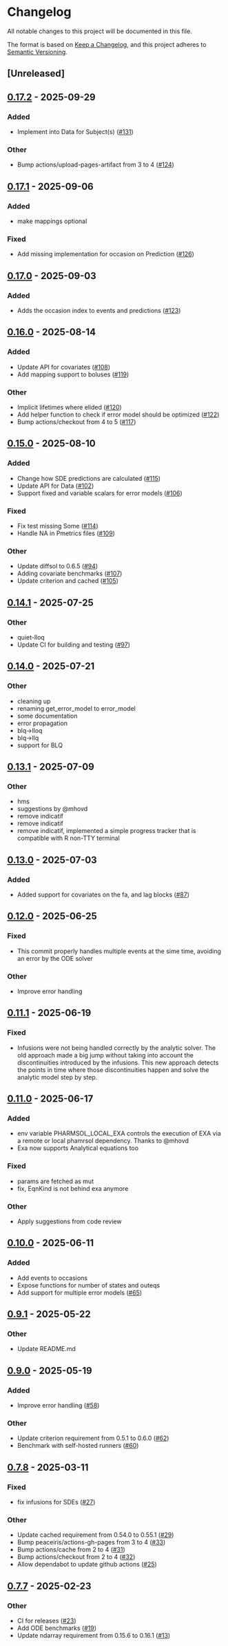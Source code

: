 # Changelog

All notable changes to this project will be documented in this file.

The format is based on [Keep a Changelog](https://keepachangelog.com/en/1.0.0/),
and this project adheres to [Semantic Versioning](https://semver.org/spec/v2.0.0.html).

## [Unreleased]

## [0.17.2](https://github.com/LAPKB/pharmsol/compare/v0.17.1...v0.17.2) - 2025-09-29

### Added

- Implement into Data for Subject(s) ([#131](https://github.com/LAPKB/pharmsol/pull/131))

### Other

- Bump actions/upload-pages-artifact from 3 to 4 ([#124](https://github.com/LAPKB/pharmsol/pull/124))

## [0.17.1](https://github.com/LAPKB/pharmsol/compare/v0.17.0...v0.17.1) - 2025-09-06

### Added

- make mappings optional

### Fixed

- Add missing implementation for occasion on Prediction ([#126](https://github.com/LAPKB/pharmsol/pull/126))

## [0.17.0](https://github.com/LAPKB/pharmsol/compare/v0.16.0...v0.17.0) - 2025-09-03

### Added

- Adds the occasion index to events and predictions ([#123](https://github.com/LAPKB/pharmsol/pull/123))

## [0.16.0](https://github.com/LAPKB/pharmsol/compare/v0.15.0...v0.16.0) - 2025-08-14

### Added

- Update API for covariates ([#108](https://github.com/LAPKB/pharmsol/pull/108))
- Add mapping support to boluses ([#119](https://github.com/LAPKB/pharmsol/pull/119))

### Other

- Implicit lifetimes where elided ([#120](https://github.com/LAPKB/pharmsol/pull/120))
- Add helper function to check if error model should be optimized ([#122](https://github.com/LAPKB/pharmsol/pull/122))
- Bump actions/checkout from 4 to 5 ([#117](https://github.com/LAPKB/pharmsol/pull/117))

## [0.15.0](https://github.com/LAPKB/pharmsol/compare/v0.14.1...v0.14.2) - 2025-08-10

### Added

- Change how SDE predictions are calculated ([#115](https://github.com/LAPKB/pharmsol/pull/115))
- Update API for Data ([#102](https://github.com/LAPKB/pharmsol/pull/102))
- Support fixed and variable scalars for error models ([#106](https://github.com/LAPKB/pharmsol/pull/106))

### Fixed

- Fix test missing Some ([#114](https://github.com/LAPKB/pharmsol/pull/114))
- Handle NA in Pmetrics files ([#109](https://github.com/LAPKB/pharmsol/pull/109))

### Other

- Update diffsol to 0.6.5 ([#94](https://github.com/LAPKB/pharmsol/pull/94))
- Adding covariate benchmarks ([#107](https://github.com/LAPKB/pharmsol/pull/107))
- Update criterion and cached ([#105](https://github.com/LAPKB/pharmsol/pull/105))

## [0.14.1](https://github.com/LAPKB/pharmsol/compare/v0.14.0...v0.14.1) - 2025-07-25

### Other

- quiet-lloq
- Update CI for building and testing ([#97](https://github.com/LAPKB/pharmsol/pull/97))

## [0.14.0](https://github.com/LAPKB/pharmsol/compare/v0.13.1...v0.14.0) - 2025-07-21

### Other

- cleaning up
- renaming get_error_model to error_model
- some documentation
- error propagation
- blq->lloq
- blq->llq
- support for BLQ

## [0.13.1](https://github.com/LAPKB/pharmsol/compare/v0.13.0...v0.13.1) - 2025-07-09

### Other

- hms
- suggestions by @mhovd
- remove indicatif
- remove indicatif
- remove indicatif, implemented a simple progress tracker that is compatible with R non-TTY terminal

## [0.13.0](https://github.com/LAPKB/pharmsol/compare/v0.12.0...v0.13.0) - 2025-07-03

### Added

- Added support for covariates on the fa, and lag blocks ([#87](https://github.com/LAPKB/pharmsol/pull/87))

## [0.12.0](https://github.com/LAPKB/pharmsol/compare/v0.11.1...v0.12.0) - 2025-06-25

### Fixed

- This commit properly handles multiple events at the sime time, avoiding an error by the ODE solver

### Other

- Improve error handling

## [0.11.1](https://github.com/LAPKB/pharmsol/compare/v0.11.0...v0.11.1) - 2025-06-19

### Fixed

- Infusions were not being handled correctly by the analytic solver. The old approach made a big jump without taking into account the discontinuities introduced by the infusions. This new approach detects the points in time where those discontinuities happen and solve the analytic model step by step.

## [0.11.0](https://github.com/LAPKB/pharmsol/compare/v0.10.0...v0.11.0) - 2025-06-17

### Added

- env variable PHARMSOL_LOCAL_EXA controls the execution of EXA via a remote or local phamrsol dependency. Thanks to @mhovd
- Exa now supports Analytical equations too

### Fixed

- params are fetched as mut
- fix, EqnKind is not behind exa anymore

### Other

- Apply suggestions from code review

## [0.10.0](https://github.com/LAPKB/pharmsol/compare/v0.9.1...v0.10.0) - 2025-06-11

### Added

- Add events to occasions
- Expose functions for number of states and outeqs
- Add support for multiple error models  ([#65](https://github.com/LAPKB/pharmsol/pull/65))

## [0.9.1](https://github.com/LAPKB/pharmsol/compare/v0.9.0...v0.9.1) - 2025-05-22

### Other

- Update README.md

## [0.9.0](https://github.com/LAPKB/pharmsol/compare/v0.8.0...v0.9.0) - 2025-05-19

### Added

- Improve error handling ([#58](https://github.com/LAPKB/pharmsol/pull/58))

### Other

- Update criterion requirement from 0.5.1 to 0.6.0 ([#62](https://github.com/LAPKB/pharmsol/pull/62))
- Benchmark with self-hosted runners ([#60](https://github.com/LAPKB/pharmsol/pull/60))

## [0.7.8](https://github.com/LAPKB/pharmsol/compare/v0.7.7...v0.7.8) - 2025-03-11

### Fixed

- fix infusions for SDEs ([#27](https://github.com/LAPKB/pharmsol/pull/27))

### Other

- Update cached requirement from 0.54.0 to 0.55.1 ([#29](https://github.com/LAPKB/pharmsol/pull/29))
- Bump peaceiris/actions-gh-pages from 3 to 4 ([#33](https://github.com/LAPKB/pharmsol/pull/33))
- Bump actions/cache from 2 to 4 ([#31](https://github.com/LAPKB/pharmsol/pull/31))
- Bump actions/checkout from 2 to 4 ([#32](https://github.com/LAPKB/pharmsol/pull/32))
- Allow dependabot to update github actions ([#25](https://github.com/LAPKB/pharmsol/pull/25))

## [0.7.7](https://github.com/LAPKB/pharmsol/compare/v0.7.6...v0.7.7) - 2025-02-23

### Other

- CI for releases ([#23](https://github.com/LAPKB/pharmsol/pull/23))
- Add ODE benchmarks ([#19](https://github.com/LAPKB/pharmsol/pull/19))
- Update ndarray requirement from 0.15.6 to 0.16.1 ([#13](https://github.com/LAPKB/pharmsol/pull/13))
